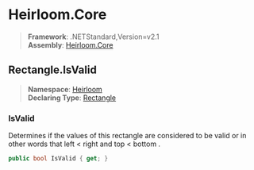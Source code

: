 # Heirloom.Core

> **Framework**: .NETStandard,Version=v2.1  
> **Assembly**: [Heirloom.Core][0]  

## Rectangle.IsValid

> **Namespace**: [Heirloom][0]  
> **Declaring Type**: [Rectangle][1]  

### IsValid

Determines if the values of this rectangle are considered to be valid or in other words that <c>left &lt; right</c> and <c>top &lt; bottom</c> .

```cs
public bool IsValid { get; }
```

[0]: ../../../Heirloom.Core.md
[1]: ../Rectangle.md
